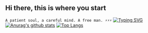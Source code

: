 ## Hi there, this is where you start
 `A patient soul, a careful mind. A free man. ⚡⚡⚡` 
[![Typing SVG](https://readme-typing-svg.herokuapp.com/?font=Poppins&duration=3500&color=131922&lines=A%20patient%20soul,%20a%20careful%20mind.%20A%20free%20man)](https://git.io/typing-svg)
[![Anurag's github stats](https://github-readme-stats.vercel.app/api?username=ogunsakin01&show_icons=true&theme=radical)](https://github.com/anuraghazra/github-readme-stats)
[![Top Langs](https://github-readme-stats.vercel.app/api/top-langs/?username=ogunsakin01&hide=css&layout=compact)](https://github.com/anuraghazra/github-readme-stats)

<!--
**ogunsakin01/ogunsakin01** is a ✨ _special_ ✨ repository because its `README.md` (this file) appears on your GitHub profile.

Here are some ideas to get you started:

- 🔭 I’m currently working on ...
- 🌱 I’m currently learning ...
- 👯 I’m looking to collaborate on ...
- 🤔 I’m looking for help with ...
- 💬 Ask me about ...
- 📫 How to reach me: ...
- 😄 Pronouns: ...
- ⚡ Fun fact: ...
-->



